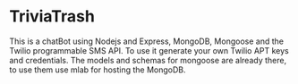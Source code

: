 # TriviaTrash

This is a chatBot using Nodejs and Express, MongoDB, Mongoose and the Twilio programmable SMS API. To use it generate your own Twilio APT keys and credentials. The models and schemas for mongoose are already there, to use them use mlab for hosting the MongoDB.
